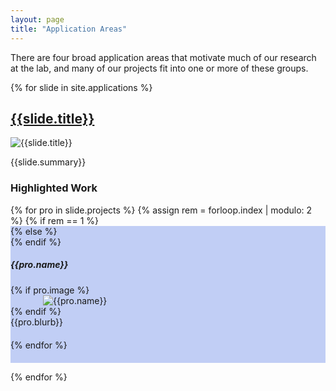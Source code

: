 ```yaml
---
layout: page
title: "Application Areas"
---
```

There are four broad application areas that motivate much of our research at the lab, and many of our projects fit into one or more of these groups.

{% for slide in site.applications %}
<div class="row checker" style="margin:auto;justify-content:center;width:100%;max-width:1000px">
  <h2><a href="{{ slide.url | relative_url}}">{{slide.title}}</a></h2>
  <img src="{{slide.splash | relative_url}}" alt="{{slide.title}}">
  <p>{{slide.summary}}</p>
  <h3>Highlighted Work</h3>
  {% for pro in slide.projects %}
  {% assign rem = forloop.index | modulo: 2 %}
    {% if rem == 1 %}
      <div class="row" style="background-color:#c1cef5;padding-bottom:20px">
    {% else %}
      <div class="row" style="padding-bottom:20px">
    {% endif %}
      <h5>{{pro.name}}</h5>
      {% if pro.image %}
      <div class="col" style="margin:0 auto;min-width:300px;max-width:400px">
        <img src="{{pro.image | relative_url}}" alt="{{pro.name}}">
      </div>
      {% endif %}
      <div class="col" style="width:100%;min-width:350px">
        {{pro.blurb}}
      </div>
    </div>
  {% endfor %}
</div>


{% endfor %}

